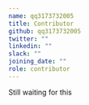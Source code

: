 ```yaml
---
name: qq3173732005
title: Contributor
github: qq3173732005
twitter: ""
linkedin: ""
slack: ""
joining_date: ""
role: contributor
---
```


Still waiting for this
